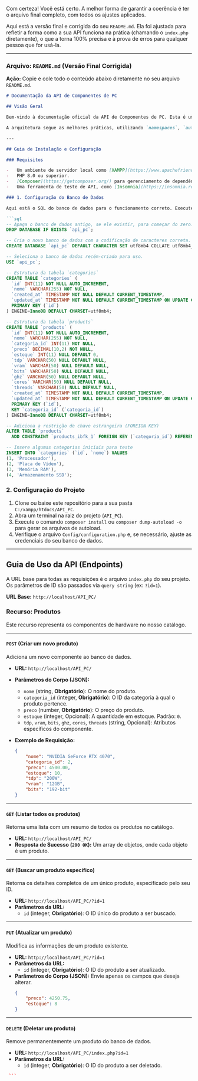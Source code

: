 Com certeza! Você está certo. A melhor forma de garantir a coerência é ter o arquivo final completo, com todos os ajustes aplicados.

Aqui está a versão final e corrigida do seu `README.md`. Ela foi ajustada para refletir a forma como a sua API funciona na prática (chamando o `index.php` diretamente), o que a torna 100% precisa e à prova de erros para qualquer pessoa que for usá-la.

---

### **Arquivo: `README.md` (Versão Final Corrigida)**

**Ação:** Copie e cole todo o conteúdo abaixo diretamente no seu arquivo `README.md`.

```markdown
# Documentação da API de Componentes de PC

## Visão Geral

Bem-vindo à documentação oficial da API de Componentes de PC. Esta é uma API RESTful construída em PHP, projetada para gerenciar um catálogo de componentes de computador. A API permite a manipulação completa dos recursos de **Produtos** e **Categorias** através de operações CRUD (Create, Read, Update, Delete).

A arquitetura segue as melhores práticas, utilizando `namespaces`, `autoload` do Composer, uma estrutura Modelo-Controlador e um banco de dados relacional com chaves estrangeiras para garantir a integridade dos dados.

---

## Guia de Instalação e Configuração

### Requisitos

-   Um ambiente de servidor local como [XAMPP](https://www.apachefriends.org/index.html) (com Apache e MySQL em execução).
-   PHP 8.0 ou superior.
-   [Composer](https://getcomposer.org/) para gerenciamento de dependências.
-   Uma ferramenta de teste de API, como [Insomnia](https://insomnia.rest/) ou [Postman](https://www.postman.com/).

### 1. Configuração do Banco de Dados

Aqui está o SQL do banco de dados para o funcionamento correto. Execute este script na aba **SQL** do seu phpMyAdmin para criar o banco de dados `api_pc` e as tabelas `products` e `categories` com a estrutura necessária.

```sql
-- Apaga o banco de dados antigo, se ele existir, para começar do zero.
DROP DATABASE IF EXISTS `api_pc`;

-- Cria o novo banco de dados com a codificação de caracteres correta.
CREATE DATABASE `api_pc` DEFAULT CHARACTER SET utf8mb4 COLLATE utf8mb4_general_ci;

-- Seleciona o banco de dados recém-criado para uso.
USE `api_pc`;

-- Estrutura da tabela `categories`
CREATE TABLE `categories` (
  `id` INT(11) NOT NULL AUTO_INCREMENT,
  `nome` VARCHAR(255) NOT NULL,
  `created_at` TIMESTAMP NOT NULL DEFAULT CURRENT_TIMESTAMP,
  `updated_at` TIMESTAMP NOT NULL DEFAULT CURRENT_TIMESTAMP ON UPDATE CURRENT_TIMESTAMP,
  PRIMARY KEY (`id`)
) ENGINE=InnoDB DEFAULT CHARSET=utf8mb4;

-- Estrutura da tabela `products`
CREATE TABLE `products` (
  `id` INT(11) NOT NULL AUTO_INCREMENT,
  `nome` VARCHAR(255) NOT NULL,
  `categoria_id` INT(11) NOT NULL,
  `preco` DECIMAL(10,2) NOT NULL,
  `estoque` INT(11) NULL DEFAULT 0,
  `tdp` VARCHAR(50) NULL DEFAULT NULL,
  `vram` VARCHAR(50) NULL DEFAULT NULL,
  `bits` VARCHAR(50) NULL DEFAULT NULL,
  `ghz` VARCHAR(50) NULL DEFAULT NULL,
  `cores` VARCHAR(50) NULL DEFAULT NULL,
  `threads` VARCHAR(50) NULL DEFAULT NULL,
  `created_at` TIMESTAMP NOT NULL DEFAULT CURRENT_TIMESTAMP,
  `updated_at` TIMESTAMP NOT NULL DEFAULT CURRENT_TIMESTAMP ON UPDATE CURRENT_TIMESTAMP,
  PRIMARY KEY (`id`),
  KEY `categoria_id` (`categoria_id`)
) ENGINE=InnoDB DEFAULT CHARSET=utf8mb4;

-- Adiciona a restrição de chave estrangeira (FOREIGN KEY)
ALTER TABLE `products`
  ADD CONSTRAINT `products_ibfk_1` FOREIGN KEY (`categoria_id`) REFERENCES `categories` (`id`) ON DELETE RESTRICT ON UPDATE CASCADE;

-- Insere algumas categorias iniciais para teste
INSERT INTO `categories` (`id`, `nome`) VALUES
(1, 'Processador'),
(2, 'Placa de Vídeo'),
(3, 'Memória RAM'),
(4, 'Armazenamento SSD');
```

### 2. Configuração do Projeto

1.  Clone ou baixe este repositório para a sua pasta `C:/xampp/htdocs/API_PC`.
2.  Abra um terminal na raiz do projeto (`API_PC`).
3.  Execute o comando `composer install` ou `composer dump-autoload -o` para gerar os arquivos de autoload.
4.  Verifique o arquivo `Config/configuration.php` e, se necessário, ajuste as credenciais do seu banco de dados.

---

## Guia de Uso da API (Endpoints)

A URL base para todas as requisições é o arquivo `index.php` do seu projeto. Os parâmetros de ID são passados via `query string` (ex: `?id=1`).

**URL Base:** `http://localhost/API_PC/`

### **Recurso: Produtos**

Este recurso representa os componentes de hardware no nosso catálogo.

---

#### **`POST` (Criar um novo produto)**

Adiciona um novo componente ao banco de dados.

-   **URL:** `http://localhost/API_PC/`
-   **Parâmetros do Corpo (JSON):**
    -   `nome` (string, **Obrigatório**): O nome do produto.
    -   `categoria_id` (integer, **Obrigatório**): O ID da categoria à qual o produto pertence.
    -   `preco` (number, **Obrigatório**): O preço do produto.
    -   `estoque` (integer, Opcional): A quantidade em estoque. Padrão: `0`.
    -   `tdp`, `vram`, `bits`, `ghz`, `cores`, `threads` (string, Opcional): Atributos específicos do componente.

-   **Exemplo de Requisição:**
    ```json
    {
        "nome": "NVIDIA GeForce RTX 4070",
        "categoria_id": 2,
        "preco": 4500.00,
        "estoque": 10,
        "tdp": "200W",
        "vram": "12GB",
        "bits": "192-bit"
    }
    ```

---

#### **`GET` (Listar todos os produtos)**

Retorna uma lista com um resumo de todos os produtos no catálogo.

-   **URL:** `http://localhost/API_PC/`
-   **Resposta de Sucesso (`200 OK`):** Um array de objetos, onde cada objeto é um produto.

---

#### **`GET` (Buscar um produto específico)**

Retorna os detalhes completos de um único produto, especificado pelo seu ID.

-   **URL:** `http://localhost/API_PC/?id=1`
-   **Parâmetros da URL:**
    -   `id` (integer, **Obrigatório**): O ID único do produto a ser buscado.

---

#### **`PUT` (Atualizar um produto)**

Modifica as informações de um produto existente.

-   **URL:** `http://localhost/API_PC/?id=1`
-   **Parâmetros da URL:**
    -   `id` (integer, **Obrigatório**): O ID do produto a ser atualizado.
-   **Parâmetros do Corpo (JSON):** Envie apenas os campos que deseja alterar.
    ```json
    {
        "preco": 4250.75,
        "estoque": 8
    }
    ```

---

#### **`DELETE` (Deletar um produto)**

Remove permanentemente um produto do banco de dados.

-   **URL:** `http://localhost/API_PC/index.php?id=1`
-   **Parâmetros da URL:**
    -   `id` (integer, **Obrigatório**): O ID do produto a ser deletado.

   ```json
    ```

